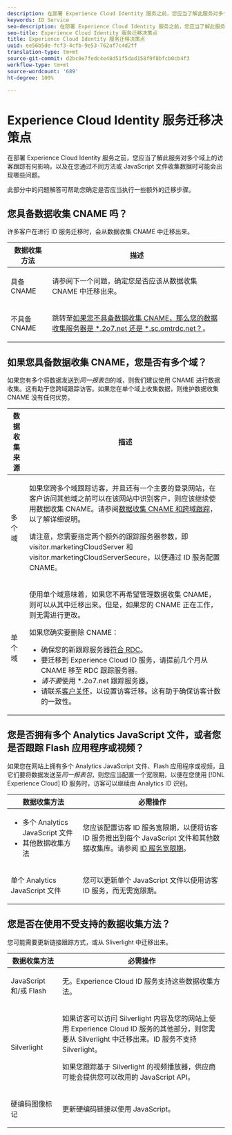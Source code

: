 ```yaml
---
description: 在部署 Experience Cloud Identity 服务之前，您应当了解此服务对多个域上的访客跟踪有何影响，以及在您通过不同方法或 JavaScript 文件收集数据时可能会出现哪些问题。
keywords: ID Service
seo-description: 在部署 Experience Cloud Identity 服务之前，您应当了解此服务对多个域上的访客跟踪有何影响，以及在您通过不同方法或 JavaScript 文件收集数据时可能会出现哪些问题。
seo-title: Experience Cloud Identity 服务迁移决策点
title: Experience Cloud Identity 服务迁移决策点
uuid: ee56b5de-fcf3-4cfb-9e53-762af7c4d2ff
translation-type: tm+mt
source-git-commit: d2bc0e7fedc4e48d51f5dad158f9f8bfcb0cb4f3
workflow-type: tm+mt
source-wordcount: '689'
ht-degree: 100%

---
```



# Experience Cloud Identity 服务迁移决策点

在部署 Experience Cloud Identity 服务之前，您应当了解此服务对多个域上的访客跟踪有何影响，以及在您通过不同方法或 JavaScript 文件收集数据时可能会出现哪些问题。

此部分中的问题解答可帮助您确定是否应当执行一些额外的迁移步骤。

## 您具备数据收集 CNAME 吗？

许多客户在进行 ID 服务迁移时，会从数据收集 CNAME 中迁移出来。

<table id="table_13F7C1E3D64D4F86B0149C9D3B54AADD"> 
 <thead> 
  <tr> 
   <th colname="col1" class="entry"> 数据收集方法 </th> 
   <th colname="col2" class="entry"> 描述 </th> 
  </tr> 
 </thead>
 <tbody> 
  <tr> 
   <td colname="col1"> <p>具备 CNAME </p> </td> 
   <td colname="col2"> <p>请参阅下一个问题，确定您是否应该从数据收集 CNAME 中迁移出来。 </p> </td> 
  </tr> 
  <tr> 
   <td colname="col1"> <p>不具备 CNAME </p> </td> 
   <td colname="col2"> <p>跳转至<a href="../../reference/analytics-reference/migration-decisions.md#section-34dabde7780e4a339f134c0ca7768961" format="dita" scope="local">如果您不具备数据收集 CNAME，那么您的数据收集服务器是 *.2o7.net 还是 *.sc.omtrdc.net？</a>。 </p> </td> 
  </tr> 
 </tbody> 
</table>

## 如果您具备数据收集 CNAME，您是否有多个域？

如果您有多个将数据发送到&#x200B;*同一报表包*&#x200B;的域，则我们建议使用 CNAME 进行数据收集。这有助于您跨域跟踪访客。如果您在单个域上收集数据，则维护数据收集 CNAME 没有任何优势。

<table id="table_D132BCA243E54657AEC930559343FDD3"> 
 <thead> 
  <tr> 
   <th colname="col1" class="entry"> 数据收集来源 </th> 
   <th colname="col2" class="entry"> 描述 </th> 
  </tr> 
 </thead>
 <tbody> 
  <tr> 
   <td colname="col1"> <p>多个域 </p> </td> 
   <td colname="col2"> <p>如果您跨多个域跟踪访客，并且还有一个主要的登录网站，在客户访问其他域之前可以在该网站中识别客户，则应该继续使用数据收集 CNAME。请参阅<a href="../../reference/analytics-reference/cname.md#concept-4df91f8a30ad4ec7a01eb943d579cc9d" format="dita" scope="local">数据收集 CNAME 和跨域跟踪</a>，以了解详细说明。 </p> <p>请注意，您需要指定两个额外的跟踪服务器参数，即 <span class="codeph">visitor.marketingCloudServer</span> 和 <span class="codeph">visitor.marketingCloudServerSecure</span>，以便通过 ID 服务配置 CNAME。 </p> </td> 
  </tr> 
  <tr> 
   <td colname="col1"> <p>单个域 </p> </td> 
   <td colname="col2"> <p>使用单个域意味着，如果您不再希望管理数据收集 CNAME，则可以从其中迁移出来。但是，如果您的 CNAME 正在工作，则无需进行更改。 </p> <p>如果您确实要删除 CNAME： </p> 
    <ul id="ul_12CDECEFC7BB41A18895B507CAA42315"> 
     <li id="li_32E2CD3E58454E20A642BADE507AE86E">确保您的新跟踪服务器<a href="https://docs.adobe.com/content/help/zh-Hans/analytics/technotes/rdc/regional-data-collection.html" format="https" scope="external">符合 RDC</a>。 </li> 
     <li id="li_865BB6DAA3594EBBAB688E73C8343762">要迁移到 <span class="keyword">Experience Cloud</span> ID 服务，请提前几个月从 CNAME 移至 RDC 跟踪服务器。 </li> 
     <li id="li_284A015177554C848C8648DC5BBAA365"> <i>请不要</i>使用 <span class="codeph">*.2o7.net</span> 跟踪服务器。 </li> 
     <li id="li_B1ABF03DC46C42059F61542CDE0FE5A1">请联系<a href="https://helpx.adobe.com/cn/marketing-cloud/contact-support.html" format="https" scope="external">客户关怀</a>，以设置访客迁移。这有助于确保访客计数的一致性。 </li> 
    </ul> </td> 
  </tr> 
 </tbody> 
</table>

## 您是否拥有多个 Analytics JavaScript 文件，或者您是否跟踪 Flash 应用程序或视频？

如果您在网站上拥有多个 Analytics JavaScript 文件、Flash 应用程序或视频，且它们要将数据发送至&#x200B;*同一报表包*，则您应当配置一个宽限期，以便在您使用 [!DNL Experience Cloud] ID 服务时，访客可以继续由 Analytics ID 识别。

<table id="table_8A4EA063AF4345B69BC98537E2E702BA"> 
 <thead> 
  <tr> 
   <th colname="col1" class="entry"> 数据收集方法 </th> 
   <th colname="col2" class="entry"> 必需操作 </th> 
  </tr> 
 </thead>
 <tbody> 
  <tr> 
   <td colname="col1"> 
    <ul id="ul_910DD99E074E49C6907F86426EFA5BF2"> 
     <li id="li_4366CC8EB7A54A959568E3761ABBBF23">多个 Analytics JavaScript 文件 </li> 
     <li id="li_B8A8132019EA48088E4F37E36F153D76">其他数据收集方法 </li> 
    </ul> </td> 
   <td colname="col2"> <p>您应该配置访客 ID 服务宽限期，以便将访客 ID 服务推出到每个 JavaScript 文件和其他数据收集库。请参阅 <a href="../../reference/analytics-reference/grace-period.md" format="dita" scope="local">ID 服务宽限期</a>。 </p> </td> 
  </tr> 
  <tr> 
   <td colname="col1"> <p>单个 Analytics JavaScript 文件 </p> </td> 
   <td colname="col2"> <p>您可以更新单个 JavaScript 文件以使用访客 ID 服务，而无需宽限期。 </p> </td> 
  </tr> 
 </tbody> 
</table>

## 您是否在使用不受支持的数据收集方法？

您可能需要更新链接跟踪方式，或从 Sliverlight 中迁移出来。

<table id="table_A72AEB92F48345DD83F136B9989F4EF9"> 
 <thead> 
  <tr> 
   <th colname="col1" class="entry"> 数据收集方法 </th> 
   <th colname="col2" class="entry"> 必需操作 </th> 
  </tr> 
 </thead>
 <tbody> 
  <tr> 
   <td colname="col1"> <p>JavaScript 和/或 Flash </p> </td> 
   <td colname="col2"> <p>无。<span class="keyword">Experience Cloud</span> ID 服务支持这些数据收集方法。 </p> </td> 
  </tr> 
  <tr> 
   <td colname="col1"> <p>Silverlight </p> </td> 
   <td colname="col2"> <p>如果访客可以访问 Silverlight 内容及您的网站上使用 <span class="keyword">Experience Cloud</span> ID 服务的其他部分，则您需要从 Silverlight 中迁移出来。ID 服务不支持 Silverlight。 </p> <p> 如果您跟踪基于 Silverlight 的视频播放器，供应商可能会提供您可以改用的 JavaScript API。 </p> </td> 
  </tr> 
  <tr> 
   <td colname="col1"> <p>硬编码图像标记 </p> </td> 
   <td colname="col2"> <p>更新硬编码链接以使用 JavaScript。 </p> </td> 
  </tr> 
 </tbody> 
</table>

